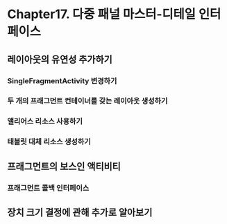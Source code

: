 # Chapter17. 다중 패널 마스터-디테일 인터페이스

## 레이아웃의 유연성 추가하기

### SingleFragmentActivity 변경하기

### 두 개의 프래그먼트 컨테이너를 갖는 레이아웃 생성하기

### 앨리어스 리소스 사용하기

### 태블릿 대체 리소스 생성하기

## 프래그먼트의 보스인 액티비티

### 프래그먼트 콜백 인터페이스

## 장치 크기 결정에 관해 추가로 알아보기


